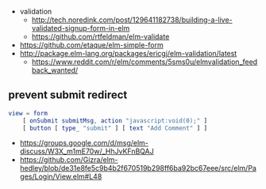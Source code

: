 - validation
  - http://tech.noredink.com/post/129641182738/building-a-live-validated-signup-form-in-elm
  - https://github.com/rtfeldman/elm-validate
- https://github.com/etaque/elm-simple-form
- http://package.elm-lang.org/packages/ericgj/elm-validation/latest
  - https://www.reddit.com/r/elm/comments/5sms0u/elmvalidation_feedback_wanted/

## prevent submit redirect

```elm
view = form
    [ onSubmit submitMsg, action "javascript:void(0);" ]
    [ button [ type_ "submit" ] [ text "Add Comment" ] ]
```

- https://groups.google.com/d/msg/elm-discuss/W3X_m1mE70w/_HhJvKFnBQAJ
- https://github.com/Gizra/elm-hedley/blob/de31e8fe5c9b4b2f670519b298ff6ba92bc67eee/src/elm/Pages/Login/View.elm#L48
